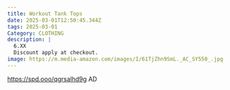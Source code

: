 ```yaml
---
title: Workout Tank Tops
date: 2025-03-01T12:50:45.344Z
tags: 2025-03-01
Category: CLOTHING
description: |
  6.XX
  Discount apply at checkout.
image: https://m.media-amazon.com/images/I/61TjZhn9SmL._AC_SY550_.jpg
---
```

https://spd.ooo/qgrsalhd9g   AD